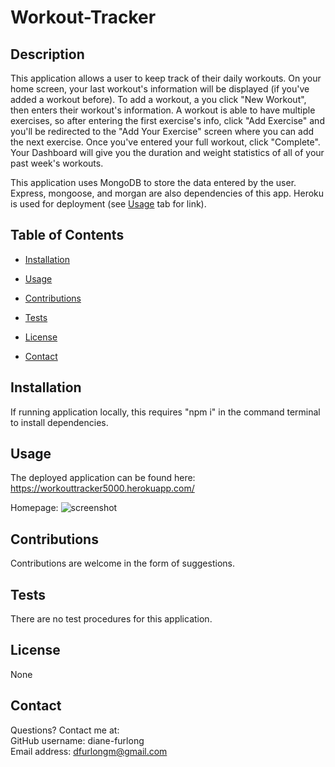 # Workout-Tracker

    
## Description
    
This application allows a user to keep track of their daily workouts. On your home screen, your last workout's information will be displayed (if you've added a workout before). To add a workout, a you click "New Workout", then enters their workout's information. A workout is able to have multiple exercises, so after entering the first exercise's info, click "Add Exercise" and you'll be redirected to the "Add Your Exercise" screen where you can add the next exercise. Once you've entered your full workout, click "Complete". Your Dashboard will give you the duration and weight statistics of all of your past week's workouts.

This application uses MongoDB to store the data entered by the user. Express, mongoose, and morgan are also dependencies of this app. Heroku is used for deployment (see [Usage](#usage) tab for link).
       

## Table of Contents
    
* [Installation](#installation)
    
* [Usage](#usage)
    
* [Contributions](#contributions)
    
* [Tests](#tests)
    
* [License](#license)
    
* [Contact](#contact)
    
    
## Installation
    
If running application locally, this requires "npm i" in the command terminal to install dependencies.
    
    
## Usage
    
The deployed application can be found here: https://workouttracker5000.herokuapp.com/

Homepage:
![screenshot](./public/assets/screenshot/SS-workouttracker.jpg)

    
## Contributions
    
Contributions are welcome in the form of suggestions.
    
    
## Tests
    
There are no test procedures for this application.
    
    
## License
None
    
    
## Contact
Questions? Contact me at:
<br>
GitHub username: diane-furlong <br>
Email address: dfurlongm@gmail.com
